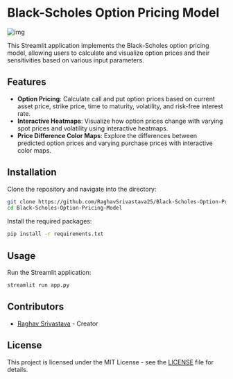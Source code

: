 # Black-Scholes Option Pricing Model


![img](https://github.com/RaghavSrivastava25/Black-Scholes-Option-Pricing-Model/assets/95379922/b1d4d15e-dd35-4732-817c-477ccba1b568)

This Streamlit application implements the Black-Scholes option pricing model, allowing users to calculate and visualize option prices and their sensitivities based on various input parameters.

## Features

- **Option Pricing**: Calculate call and put option prices based on current asset price, strike price, time to maturity, volatility, and risk-free interest rate.
- **Interactive Heatmaps**: Visualize how option prices change with varying spot prices and volatility using interactive heatmaps.
- **Price Difference Color Maps**: Explore the differences between predicted option prices and varying purchase prices with interactive color maps.

## Installation

Clone the repository and navigate into the directory:

```bash
git clone https://github.com/RaghavSrivastava25/Black-Scholes-Option-Pricing-Model.git
cd Black-Scholes-Option-Pricing-Model
```

Install the required packages:

```bash
pip install -r requirements.txt
```

## Usage

Run the Streamlit application:

```bash
streamlit run app.py
```

## Contributors

- [Raghav Srivastava](https://in.linkedin.com/in/raghav-srivastava-11001ai) - Creator

## License

This project is licensed under the MIT License - see the [LICENSE](LICENSE) file for details.
